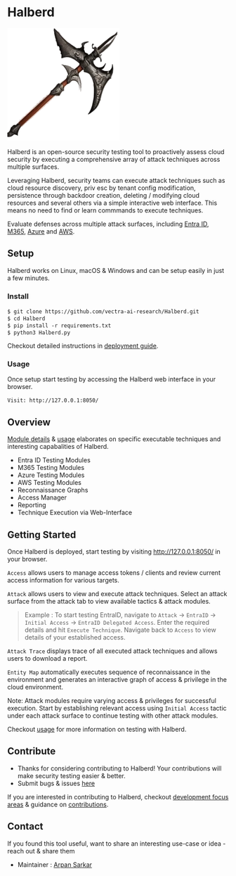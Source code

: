 # Halberd

![logo](/assets/favicon.ico)

Halberd is an open-source security testing tool to proactively assess cloud security by executing a comprehensive array of attack techniques across multiple surfaces.

Leveraging Halberd, security teams can execute attack techniques such as cloud resource discovery, priv esc by tenant config modification, persistence through backdoor creation, deleting / modifying cloud resources and several others via a simple interactive web interface. This means no need to find or learn commmands to execute techniques.

Evaluate defenses across multiple attack surfaces, including [Entra ID](https://learn.microsoft.com/en-us/entra/identity/), [M365](https://learn.microsoft.com/en-us/microsoft-365/?view=o365-worldwide), [Azure](https://learn.microsoft.com/en-us/azure/?product=popular) and [AWS](https://docs.aws.amazon.com).

## Setup

Halberd works on Linux, macOS & Windows and can be setup easily in just a few minutes.

### Install

```
$ git clone https://github.com/vectra-ai-research/Halberd.git
$ cd Halberd
$ pip install -r requirements.txt
$ python3 Halberd.py
```

Checkout detailed instructions in [deployment guide](https://github.com/vectra-ai-research/Halberd/wiki/Deployment-Guide). 

### Usage
Once setup start testing by accessing the Halberd web interface in your browser. 
```
Visit: http://127.0.0.1:8050/
```

## Overview
[Module details](https://github.com/vectra-ai-research/Halberd/wiki/Module-Details) & [usage](https://github.com/vectra-ai-research/Halberd/wiki/Usage) elaborates on specific executable techniques and interesting capabalities of Halberd. 

- Entra ID Testing Modules
- M365 Testing Modules
- Azure Testing Modules
- AWS Testing Modules
- Reconnaissance Graphs
- Access Manager
- Reporting
- Technique Execution via Web-Interface

## Getting Started

Once Halberd is deployed, start testing by visiting http://127.0.0.1:8050/ in your browser. 

`Access` allows users to manage access tokens / clients and review current access information for various targets.

`Attack` allows users to view and execute attack techniques. Select an attack surface from the attack tab to view available tactics & attack modules. 

> Example : To start testing EntraID, navigate to `Attack` -> `EntraID` -> `Initial Access` -> `EntraID Delegated Access`. Enter the required details and hit `Execute Technique`. Navigate back to `Access` to view details of your established access.

`Attack Trace` displays trace of all executed attack techniques and allows users to download a report.

`Entity Map` automatically executes sequence of reconnaissance in the environment and generates an interactive graph of access & privilege in the cloud environment.

Note: Attack modules require varying access & privileges for successful execution. Start by establishing relevant access using `Initial Access` tactic under each attack surface to continue testing with other attack modules. 

Checkout [usage](https://github.com/vectra-ai-research/Halberd/wiki/Usage) for more information on testing with Halberd. 

## Contribute
- Thanks for considering contributing to Halberd! Your contributions will make security testing easier & better.
- Submit bugs & issues [here](https://github.com/vectra-ai-research/Halberd/issues/new)

If you are interested in contributing to Halberd, checkout [development focus areas](https://github.com/vectra-ai-research/Halberd/wiki/Contributions#areas-of-focus) & guidance on [contributions](https://github.com/vectra-ai-research/Halberd/wiki/Contributions).

## Contact
If you found this tool useful, want to share an interesting use-case or idea - reach out & share them
 - Maintainer : [Arpan Sarkar](https://www.linkedin.com/in/arpan-sarkar/)